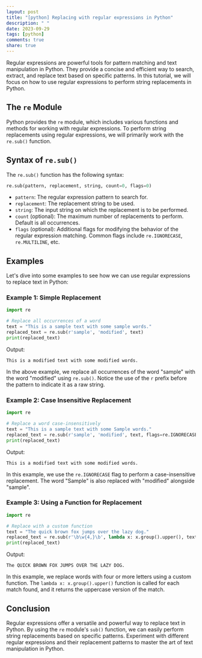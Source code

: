 ```yaml
---
layout: post
title: "[python] Replacing with regular expressions in Python"
description: " "
date: 2023-09-29
tags: [python]
comments: true
share: true
---
```


Regular expressions are powerful tools for pattern matching and text manipulation in Python. They provide a concise and efficient way to search, extract, and replace text based on specific patterns. In this tutorial, we will focus on how to use regular expressions to perform string replacements in Python.

## The `re` Module

Python provides the `re` module, which includes various functions and methods for working with regular expressions. To perform string replacements using regular expressions, we will primarily work with the `re.sub()` function.

## Syntax of `re.sub()`

The `re.sub()` function has the following syntax:

```python
re.sub(pattern, replacement, string, count=0, flags=0)
```

- `pattern`: The regular expression pattern to search for.
- `replacement`: The replacement string to be used.
- `string`: The input string on which the replacement is to be performed.
- `count` (optional): The maximum number of replacements to perform. Default is all occurrences.
- `flags` (optional): Additional flags for modifying the behavior of the regular expression matching. Common flags include `re.IGNORECASE`, `re.MULTILINE`, etc.

## Examples

Let's dive into some examples to see how we can use regular expressions to replace text in Python:

### Example 1: Simple Replacement

```python
import re

# Replace all occurrences of a word
text = "This is a sample text with some sample words."
replaced_text = re.sub(r'sample', 'modified', text)
print(replaced_text)
```

Output:
```
This is a modified text with some modified words.
```

In the above example, we replace all occurrences of the word "sample" with the word "modified" using `re.sub()`. Notice the use of the `r` prefix before the pattern to indicate it as a raw string.

### Example 2: Case Insensitive Replacement

```python
import re

# Replace a word case-insensitively
text = "This is a sample text with some Sample words."
replaced_text = re.sub(r'sample', 'modified', text, flags=re.IGNORECASE)
print(replaced_text)
```

Output:
```
This is a modified text with some modified words.
```

In this example, we use the `re.IGNORECASE` flag to perform a case-insensitive replacement. The word "Sample" is also replaced with "modified" alongside "sample".

### Example 3: Using a Function for Replacement

```python
import re

# Replace with a custom function
text = "The quick brown fox jumps over the lazy dog."
replaced_text = re.sub(r'\b\w{4,}\b', lambda x: x.group().upper(), text)
print(replaced_text)
```

Output:
```
The QUICK BROWN FOX JUMPS OVER THE LAZY DOG.
```

In this example, we replace words with four or more letters using a custom function. The `lambda x: x.group().upper()` function is called for each match found, and it returns the uppercase version of the match.

## Conclusion

Regular expressions offer a versatile and powerful way to replace text in Python. By using the `re` module's `sub()` function, we can easily perform string replacements based on specific patterns. Experiment with different regular expressions and their replacement patterns to master the art of text manipulation in Python.